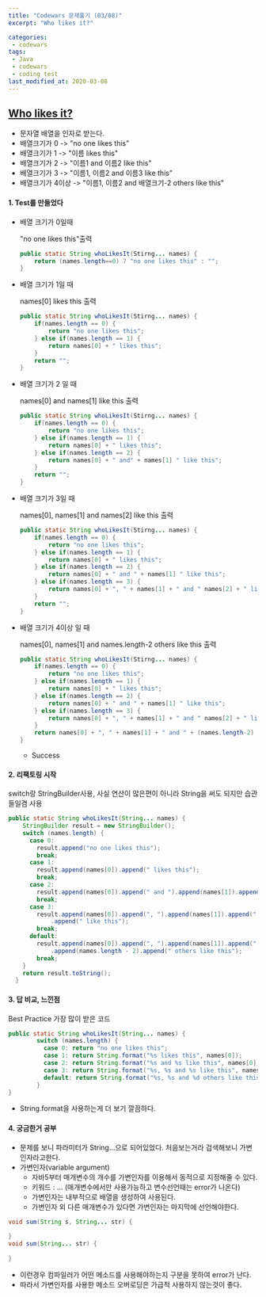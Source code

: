 ```yaml
---
title: "Codewars 문제풀기 (03/08)"
excerpt: "Who likes it?"

categories:
 - codewars
tags:
 - Java
 - codewars
 - coding test
last_modified_at: 2020-03-08
---
```




## [Who likes it?](https://www.codewars.com/kata/5266876b8f4bf2da9b000362/train/java)

* 문자열 배열을 인자로 받는다.
* 배열크기가 0 -> "no one likes this"
* 배열크기가 1 -> "이름 likes this"
* 배열크기가 2 -> "이름1 and 이름2 like this"
* 배열크기가 3 -> "이름1, 이름2 and 이름3 like this"
* 배열크기가 4이상 -> "이름1, 이름2 and 배열크기-2 others like this"


#### 1. Test를 만들었다

* 배열 크기가 0일때

  "no one likes this"출력

  ```java
  public static String whoLikesIt(Stirng... names) {
      return (names.length==0) ? "no one likes this" : "";
  }
  ```

* 배열 크기가 1일 때

  names[0] likes this 출력

  ```java
  public static String whoLikesIt(Stirng... names) {
      if(names.length == 0) {
          return "no one likes this";
      } else if(names.length == 1) {
          return names[0] + " likes this";
      }
      return "";
  }
  ```

* 배열 크기가 2 일 때

  names[0] and names[1] like this 출력

  ```java
  public static String whoLikesIt(Stirng... names) {
      if(names.length == 0) {
          return "no one likes this";
      } else if(names.length == 1) {
          return names[0] + " likes this";
      } else if(names.length == 2) {
          return names[0] + " and" + names[1] " like this";
      }
      return "";
  }
  ```

* 배열 크기가 3일 때

  names[0], names[1] and names[2] like this 출력

  ```java
  public static String whoLikesIt(Stirng... names) {
      if(names.length == 0) {
          return "no one likes this";
      } else if(names.length == 1) {
          return names[0] + " likes this";
      } else if(names.length == 2) {
          return names[0] + " and " + names[1] " like this";
      } else if(names.length == 3) {
          return names[0] + ", " + names[1] + " and " names[2] + " like this";
      }
      return "";
  }
  ```

* 배열 크기가 4이상 일 때

  names[0], names[1] and names.length-2 others like this 출력

  ```java
  public static String whoLikesIt(Stirng... names) {
      if(names.length == 0) {
          return "no one likes this";
      } else if(names.length == 1) {
          return names[0] + " likes this";
      } else if(names.length == 2) {
          return names[0] + " and " + names[1] " like this";
      } else if(names.length == 3) {
          return names[0] + ", " + names[1] + " and " names[2] + " like this";
      }
      return names[0] + ", " + names[1] + " and " + (names.length-2) + " others like this";
  }
  ```

  * Success

#### 2. 리팩토링 시작

switch랑 StringBuilder사용, 사실 연산이 많은편이 아니라 String을 써도 되지만 습관들일겸 사용

```java
public static String whoLikesIt(String... names) {
    StringBuilder result = new StringBuilder();
    switch (names.length) {
      case 0:
        result.append("no one likes this");
        break;
      case 1:
        result.append(names[0]).append(" likes this");
        break;
      case 2:
        result.append(names[0]).append(" and ").append(names[1]).append(" like this");
        break;
      case 3:
        result.append(names[0]).append(", ").append(names[1]).append(" and ").append(names[2])
            .append(" like this");
        break;
      default:
        result.append(names[0]).append(", ").append(names[1]).append(" and ")
            .append(names.length - 2).append(" others like this");
        break;
    }
    return result.toString();
  }
```



####  3. 답 비교, 느낀점

Best Practice 가장 많이 받은 코드

```java
public static String whoLikesIt(String... names) {
        switch (names.length) {
          case 0: return "no one likes this";
          case 1: return String.format("%s likes this", names[0]);
          case 2: return String.format("%s and %s like this", names[0], names[1]);
          case 3: return String.format("%s, %s and %s like this", names[0], names[1], names[2]);
          default: return String.format("%s, %s and %d others like this", names[0], names[1], names.length - 2);
        }
}
```

* String.format을 사용하는게 더 보기 깔끔하다.


#### 4. 궁금한거 공부

* 문제를 보니 파라미터가 String...으로 되어있었다. 처음보는거라 검색해보니 가변인자라고한다.
* 가변인자(variable argument)
  * 자바5부터 매개변수의 개수를 가변인자를 이용해서 동적으로 지정해줄 수 있다.
  * 키워드 : ... (매개변수에서만 사용가능하고 변수선언때는 error가 나온다)
  * 가변인자는 내부적으로 배열을 생성하여 사용된다.
  * 가변인자 외 다른 매개변수가 있다면 가변인자는 마지막에 선언해야한다.

```java
void sum(String s, String... str) {
    
}
void sum(String... str) {
    
}
```

* 이런경우 컴파일러가 어떤 메소드를 사용해야하는지 구분을 못하여 error가 난다.
* 따라서 가변인자를 사용한 메소드 오버로딩은 가급적 사용하지 않는것이 좋다.